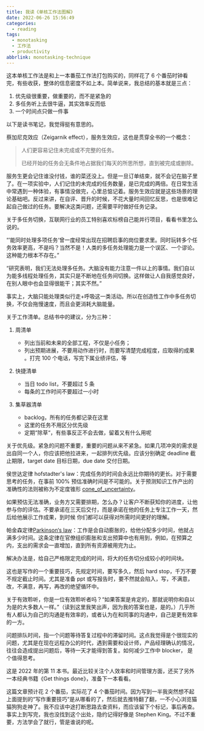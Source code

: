 ```yaml
---
title: 我读《单核工作法图解》
date: 2022-06-26 15:56:49
categories:
  - reading
tags:
  - monotasking
  - 工作法
  - productivity
abbrlink: monotasking-technique
---
```


这本单核工作法是和上一本番茄工作法打包购买的，同样花了 6 个番茄时钟看完，有些收获，整体的信息密度不如上本。简单说来，我总结的基本就是三点：

1. 优先级很重要，做重要的，而不是紧急的
2. 多任务听上去很牛逼，其实效率反而低
3. 一个时间点只做一件事

以下是读书笔记，我觉得挺有意思的。

蔡加尼克效应（Zeigarnik effect），服务生效应，这也是贯穿全书的一个概念：

> 人们更容易记住未完成或不完整的任务。
>
> 已经开始的任务会无条件地占据我们每天的所思所想，直到被完成或删除。

服务生更会记住谁没付钱，谁的菜还没上。但是一旦订单结束，就不会记在脑子里了。在一项实验中，人们记住的未完成的任务数量，是已完成的两倍。在日常生活中常遇到一种体验，有事情没做完，心里总惦记着。服务生效应就是这些场景的理论基础吧。反过来讲，在自评、晋升的时候，不花大量时间回忆反思，也是很难记起自己做过的任务。要解决这类问题，还需要平时做好任务记录。

关于多任务切换，互联网行业的员工特别喜欢标榜自己能并行项目，看看书里怎么说的。

“’能同时处理多项任务‘曾一度经常出现在招聘启事的岗位要求里。同时玩转多个任务效率更高，不是吗？当然不是！人类的多任务处理能力是一个误区、一个谬论。这种能力根本不存在。”

“研究表明，我们无法处理多任务。大脑没有能力注意一件以上的事情。我们自以为能多线程处理任务，其实只是不断地在任务间切换。这样做让人自我感觉良好，在别人眼中也会显得很能干；其实不然。”

事实上，大脑只能处理类似行走+呼吸这一类活动。所以在创造性工作中多任务切换，不仅会拖慢速度，而且会更消耗大脑能量。

关于工作清单。总结书中的建议，分为三种：

1. 周清单

   - 列出当前和未来的全部工程，不仅是小任务；
   - 列出预期进展，不要用动作进行时，而要写清楚完成程度，应取得的成果 。打完 100 个电话，写完下属业绩评估，等

2. 快捷清单

   - 当日 todo list，不要超过 5 条
   - 每条的工作时间不要超过一小时

3. 集草器清单
   - backlog，所有的任务都记录在这里
   - 这里的任务不用区分优先级
   - 定期“除草“，有些事反正不会去做，留着又有什么用呢

关于优先级。紧急的问题不重要，重要的问题从来不紧急。如果几项冲突的需求是出自同一个人，你应该把他拉进来，一起排列优先级。应该分别确定 deadline 截止期限，target date 目标日期，due date 交付日期。

侯世达定律 hofstadter's law：完成任务的时间会永远比你期待的更长。对于需要思考的任务，在事前 100% 预估准确时间是不可能的。关于预测知识工作产出的准确性的法则被称为不定度锥形 [cone_of_uncertainty](http://www.agilenutshell.com/cone_of_uncertainty)。

如果预估无法准确，业务方又需要排期，怎么办？让客户不断获知你的进度，让他参与你的评估。不要承诺在三天后交付，而是承诺在他的任务上专注工作一天，然后给他展示工作成果，到时候 你们都可以获得对所需时间更好的理解。

帕金森定律[Parkinson‘s law](https://en.wikipedia.org/wiki/Parkinson%27s_law)：工作是会自动膨胀的，给他分配多少时间，他就占满多少时间。这条定律在官僚组织膨胀和支出预算中也有用到，例如，在预算之内，支出的需求会一直增加，直到所有资源被用完为止。

解决办法是，给自己严格限定完成的时间，将大的任务切分成较小的时间块。

这也是写作的一个重要技巧，先规定时间，要写多久，然后 hard stop，千万不要不规定截止时间。尤其是准备 ppt 或写报告时，要不然就会陷入，写，不满意，改，不满意，再写，再改的绝望循环中。

关于有效聆听，你是一位有效聆听者吗？“如果答案是肯定的，那就说明你和自以为是的大多数人一样。”（读到这里我笑出声，因为我的答案也是，是的。）几乎所有人都认为自己的沟通是有效率的，或者认为在和同事的沟通中，自己是更有效率的一方。

问题排队时间，指一个问题等待答复过程中的滞留时间。这点我觉得是个很现实的问题，尤其是在现在远程办公的时代，遇到需要和设计师，产品经理确认的情况，往往会造成提出问题后，等待一天才能得到答复。如何减少工作中 blocker， 是个值得思考。

这是 2022 年的第 11 本书。最近比较关注个人效率和时间管理方面，还买了另外一本经典书籍《Get things done》，准备下一本看看。

这篇文章预计花 2 个番茄，实际花了 4 个番茄时间。因为写到一半我突然想不起上面提到的“写作重要技巧“是从哪看的了，然后就去推特翻了翻，一不小心浏览猫猫狗狗走神了。我不应该中途打断思路去查资料，而应该留下个标记，事后再查。事实上到写完，我也没找到这个出处，隐约记得好像是 Stephen King。不过不重要，方法学会了就行，管是谁说的呢。

